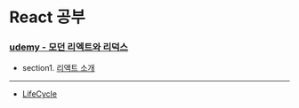 # React 공부

###  [udemy - 모던 리엑트와 리덕스](https://www.udemy.com/react-redux-korean/learn/v4/overview)

+ section1. [리액트 소개](./Section1.md)

----------------

+ [LifeCycle](./lifecycle.md)